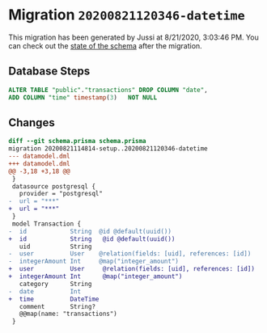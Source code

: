 # Migration `20200821120346-datetime`

This migration has been generated by Jussi at 8/21/2020, 3:03:46 PM.
You can check out the [state of the schema](./schema.prisma) after the migration.

## Database Steps

```sql
ALTER TABLE "public"."transactions" DROP COLUMN "date",
ADD COLUMN "time" timestamp(3)   NOT NULL 
```

## Changes

```diff
diff --git schema.prisma schema.prisma
migration 20200821114814-setup..20200821120346-datetime
--- datamodel.dml
+++ datamodel.dml
@@ -3,18 +3,18 @@
 }
 datasource postgresql {
   provider = "postgresql"
-  url = "***"
+  url = "***"
 }
 model Transaction {
-  id            String  @id @default(uuid())
+  id            String   @id @default(uuid())
   uid           String
-  user          User    @relation(fields: [uid], references: [id])
-  integerAmount Int     @map("integer_amount")
+  user          User     @relation(fields: [uid], references: [id])
+  integerAmount Int      @map("integer_amount")
   category      String
-  date          Int
+  time          DateTime
   comment       String?
   @@map(name: "transactions")
 }
```


